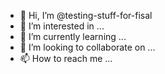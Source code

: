 - 👋 Hi, I’m @testing-stuff-for-fisal
- 👀 I’m interested in ...
- 🌱 I’m currently learning ...
- 💞️ I’m looking to collaborate on ...
- 📫 How to reach me ...

<!---
testing-stuff-for-fisal/testing-stuff-for-fisal is a ✨ special ✨ repository because its `README.md` (this file) appears on your GitHub profile.
You can click the Preview link to take a look at your changes.
--->
